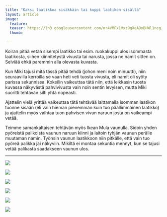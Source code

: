 ```yaml
---
title: "Kaksi laatikkoa sisäkkäin tai kuppi laatikon sisällä"
layout: article
image:
  feature:
  teaser: https://lh3.googleusercontent.com/nr4VMFx1Vxz9gXeA9xBHWl1ncgJI6ZLpotnlSlMAzss=w245
  thumb:

---
```


Koiran pitää vetää sisempi laatikko tai esim. ruokakuppi ulos isommasta laatikosta, siihen kiinnitetystä vivusta tai narusta, jossa ne namit sitten on. Selviää ehkä paremmin alla olevasta kuvasta.

Kun Miki tajusi mitä tässä pitää tehdä (johon meni noin minuutti), niin seuraavilla kerroilla se vaan heti veti tuosta vivusta, eli namit oli syöty parissa sekunnissa. Kokeilin vaikeuttaa tätä niin, että leikkasin tuosta kuvassa näkyvästä pahvivivusta vain noin sentin levyisen, mutta Miki suoritti tehtävän silti yhtä nopeasti.

Ajattelin vielä yrittää vaikeuttaa tätä tehtävää laittamalla isomman laatikon tuonne sisään (eli vain hieman pienemmän kuin tuo päällimmäinen laatikko) ja ajattelin myös vaihtaa tuon pahvisen vivun naruun josta on vaikeampi vetää.

Teimme samankaltaisen tehtävän myös Ikean Mula vaunulla. Sidoin yhden pyöreistä palikoista vaunun naruun kiinni ja laitoin tyhjän vaunun perälle muutaman namin. Työnsin vaunun laatikkoon niin pitkälle, että vain tuo pyöreä palikka jäi näkyviin. Mikiltä ei montaa sekuntia mennyt, kun se tajusi vetää palikasta saadakseen vaunun ulos.

---

[![](https://lh3.googleusercontent.com/iwLvZH3ZwNqRChgwKbBKG7qoYLj9hSCxcALjUma0Jlo=w800)](https://lh3.googleusercontent.com/iwLvZH3ZwNqRChgwKbBKG7qoYLj9hSCxcALjUma0Jlo=s0)

[![](https://lh3.googleusercontent.com/j9ZgV5DmNXBmsfAk-tGgaOUThBOSuMbEpZJgb8uCE7Y=w800)](https://lh3.googleusercontent.com/j9ZgV5DmNXBmsfAk-tGgaOUThBOSuMbEpZJgb8uCE7Y=s0)

[![](https://lh3.googleusercontent.com/8spx4a3vZUMDaldt3LElCgoeEzrdr-h65ztyceWJqg4=w800)](https://lh3.googleusercontent.com/8spx4a3vZUMDaldt3LElCgoeEzrdr-h65ztyceWJqg4=s0)

[![](https://lh3.googleusercontent.com/Q8kPip_9swawkC9nQgOFppdW0i7nA_yQwao0pBTrMSk=w800)](https://lh3.googleusercontent.com/Q8kPip_9swawkC9nQgOFppdW0i7nA_yQwao0pBTrMSk=s0)

[![](https://lh3.googleusercontent.com/5HowpgAU23x6DWoiWxJm4fCD8IGKaRnHtL79XUlaVE8=w800)](https://lh3.googleusercontent.com/5HowpgAU23x6DWoiWxJm4fCD8IGKaRnHtL79XUlaVE8=s0)

[![](https://lh3.googleusercontent.com/9PgS_A_A7dRSnJ5N1yHmujxj8FgmWWyr8bxpnmhPMSo=w800)](https://lh3.googleusercontent.com/9PgS_A_A7dRSnJ5N1yHmujxj8FgmWWyr8bxpnmhPMSo=s0)

